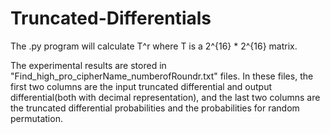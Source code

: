 ﻿# Truncated-Differentials

The .py program will calculate T^r where T is a 2^{16} * 2^{16} matrix. 

The experimental results are stored in "Find_high_pro_cipherName_numberofRoundr.txt" files. In these files, the first two columns are the input truncated differential and output differential(both with decimal representation), and the last two columns are the truncated differential probabilities and the probabilities for random permutation.
